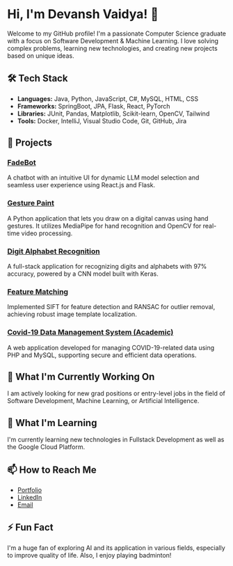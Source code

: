 # Hi, I'm Devansh Vaidya! 👋

Welcome to my GitHub profile! I'm a passionate Computer Science graduate with a focus on Software Development & Machine Learning. I love solving complex problems, learning new technologies, and creating new projects based on unique ideas.

## 🛠️ Tech Stack

* **Languages:** Java, Python, JavaScript, C#, MySQL, HTML, CSS
* **Frameworks:** SpringBoot, JPA, Flask, React, PyTorch
* **Libraries:** JUnit, Pandas, Matplotlib, Scikit-learn, OpenCV, Tailwind
* **Tools:** Docker, IntelliJ, Visual Studio Code, Git, GitHub, Jira

## 🚀 Projects

### [FadeBot](https://github.com/Devansh-Vaidya/FadeBot)

A chatbot with an intuitive UI for dynamic LLM model selection and seamless user experience using React.js and Flask.

### [Gesture Paint](https://github.com/Devansh-Vaidya/GesturePaint)

A Python application that lets you draw on a digital canvas using hand gestures. It utilizes MediaPipe for hand recognition and OpenCV for real-time video processing.

### [Digit Alphabet Recognition](https://github.com/Devansh-Vaidya/Digit-Alphabet-Recognition)

A full-stack application for recognizing digits and alphabets with 97% accuracy, powered by a CNN model built with Keras.

### [Feature Matching](https://github.com/Devansh-Vaidya/FeatureMatching)

Implemented SIFT for feature detection and RANSAC for outlier removal, achieving robust image template localization.

### [Covid-19 Data Management System (Academic)](https://github.com/bhavya6701/Covid-19-Data-Management-System)

A web application developed for managing COVID-19-related data using PHP and MySQL, supporting secure and efficient data operations.

## 🎯 What I'm Currently Working On

I am actively looking for new grad positions or entry-level jobs in the field of Software Development, Machine Learning, or Artificial Intelligence.

## 🌱 What I'm Learning

I'm currently learning new technologies in Fullstack Development as well as the Google Cloud Platform.

## 📫 How to Reach Me

* [Portfolio](https://devansh-vaidya.github.io/)
* [LinkedIn](https://www.linkedin.com/in/devansh-vaidya/)
* [Email](mailto:[vaidyadevansh11@gmail.com])

## ⚡ Fun Fact

I'm a huge fan of exploring AI and its application in various fields, especially to improve quality of life. Also, I enjoy playing badminton!

